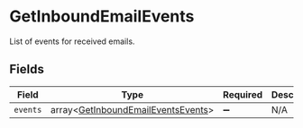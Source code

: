# GetInboundEmailEvents

List of events for received emails.


## Fields

| Field                                                                                    | Type                                                                                     | Required                                                                                 | Description                                                                              |
| ---------------------------------------------------------------------------------------- | ---------------------------------------------------------------------------------------- | ---------------------------------------------------------------------------------------- | ---------------------------------------------------------------------------------------- |
| `events`                                                                                 | array<[GetInboundEmailEventsEvents](../../models/shared/GetInboundEmailEventsEvents.md)> | :heavy_minus_sign:                                                                       | N/A                                                                                      |